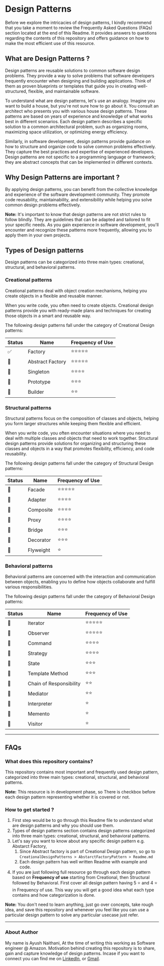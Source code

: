 # Design Patterns

Before we explore the intricacies of design patterns, I kindly recommend that you take a moment to review the Frequently Asked Questions (FAQs) section located at the end of this Readme. It provides answers to questions regarding the contents of this repository and offers guidance on how to make the most efficient use of this resource.

## What are Design Patterns ?
Design patterns are reusable solutions to common software design problems. They provide a way to solve problems that software developers frequently encounter when designing and building applications. Think of them as proven blueprints or templates that guide you in creating well-structured, flexible, and maintainable software.

To understand what are design patterns, let's use an analogy. Imagine you want to build a house, but you're not sure how to go about it. You consult an architect who presents you with various house design patterns. These patterns are based on years of experience and knowledge of what works best in different scenarios. Each design pattern describes a specific solution to a common architectural problem, such as organizing rooms, maximizing space utilization, or optimizing energy efficiency.

Similarly, in software development, design patterns provide guidance on how to structure and organize code to solve common problems effectively. They capture the best practices and expertise of experienced developers. Design patterns are not specific to a programming language or framework; they are abstract concepts that can be implemented in different contexts.

## Why Design Patterns are important ?
By applying design patterns, you can benefit from the collective knowledge and experience of the software development community. They promote code reusability, maintainability, and extensibility while helping you solve common design problems effectively.

**Note:** It's important to know that design patterns are not strict rules to follow blindly. They are guidelines that can be adapted and tailored to fit your specific needs. As you gain experience in software development, you'll encounter and recognize these patterns more frequently, allowing you to apply them in your own projects.


## Types of Design patterns
Design patterns can be categorized into three main types: creational, structural, and behavioral patterns.

### Creational patterns
Creational patterns deal with object creation mechanisms, helping you create objects in a flexible and reusable manner. 

When you write code, you often need to create objects. Creational design patterns provide you with ready-made plans and techniques for creating those objects in a smart and reusable way.

The following design patterns fall under the category of Creational Design patterns:

| Status | Name             | Frequency of Use |
|--------|------------------|------------------|
| ✅      | Factory          | ⭐⭐⭐⭐⭐            |
| 🚧     | Abstract Factory | ⭐⭐⭐⭐⭐            |
| 🚧     | Singleton        | ⭐⭐⭐⭐             |
| 🚧     | Prototype        | ⭐⭐⭐              |
| 🚧     | Builder          | ⭐⭐               |

### Structural patterns
Structural patterns focus on the composition of classes and objects, helping you form larger structures while keeping them flexible and efficient.

When you write code, you often encounter situations where you need to deal with multiple classes and objects that need to work together. Structural design patterns provide solutions for organizing and structuring these classes and objects in a way that promotes flexibility, efficiency, and code reusability.

The following design patterns fall under the category of Structural Design patterns:

| Status | Name      | Frequency of Use |
|--------|-----------|------------------|
| 🚧     | Facade    | ⭐⭐⭐⭐⭐            |
| 🚧     | Adapter   | ⭐⭐⭐⭐             |
| 🚧     | Composite | ⭐⭐⭐⭐             |
| 🚧     | Proxy     | ⭐⭐⭐⭐             |
| 🚧     | Bridge    | ⭐⭐⭐              |
| 🚧     | Decorator | ⭐⭐⭐              |
| 🚧     | Flyweight | ⭐                |


### Behavioral patterns
Behavioral patterns are concerned with the interaction and communication between objects, enabling you to define how objects collaborate and fulfill various responsibilities.

The following design patterns fall under the category of Behavioral Design patterns:

| Status | Name                    | Frequency of Use |
|--------|-------------------------|------------------|
| 🚧     | Iterator                | ⭐⭐⭐⭐⭐            |
| 🚧     | Observer                | ⭐⭐⭐⭐⭐            |
| 🚧     | Command                 | ⭐⭐⭐⭐             |
| 🚧     | Strategy                | ⭐⭐⭐⭐             |
| 🚧     | State                   | ⭐⭐⭐              |
| 🚧     | Template Method         | ⭐⭐⭐              |
| 🚧     | Chain of Responsibility | ⭐⭐               |
| 🚧     | Mediator                | ⭐⭐               |
| 🚧     | Interpreter             | ⭐                |
| 🚧     | Memento                 | ⭐                |
| 🚧     | Visitor                 | ⭐                |


---

## FAQs
### What does this repository contains?
This repository contains most important and frequently used design pattern, categorized into three main types: creational, structural, and behavioral patterns.

**Note:** This resource is in development phase, so There is checkbox before each design pattern representing whether it is covered or not. 


### How to get started ?
1. First step would be to go through this Readme file to understand what are design patterns and why you should use them.
2. Types of design patterns section contains design patterns categorized into three main types: creational, structural, and behavioral patterns.
3. Let's say you want to know about any specific design pattern e.g. Abstarct Factory, 
   1. Since Abstract factory is part of Creational Design pattern, so go to `CreationalDesignPatterns > AbstarctFactoryPattern > Readme.md`
   2. Each design pattern has well written Readme with example and code.
4. If you are just following full resource go through each design pattern based on **Frequency of use** starting from Creational, then Structural followed by Behavioral. First cover all design pattern having 5 ⭐ and 4 ⭐ in Frequency of use. This way you will get a good idea what each type contains and how categorization is done.

**Note:** You don't need to learn anything, just go over concepts, take rough idea, and save this repository and whenever you feel like you can use a particular design pattern to solve any particular usecase just refer.

--- 

### About Author
My name is Ayush Naithani, At the time of writing this working as Software engineer @ Amazon.
Motivation behind creating this repository is to share, gain and capture knowledge of design patterns.
Incase if you want to connect you can find me on [LinkedIn](https://www.linkedin.com/in/ayush-naithani/), or [Gmail](mailto:ayushnaithani241@gmail.com).
